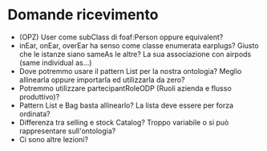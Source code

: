 # Domande ricevimento

- (OPZ) User come subClass di foaf:Person oppure equivalent?
- inEar, onEar, overEar ha senso come classe enumerata earplugs? Giusto che le istanze siano sameAs le altre? 
  La sua associazione con airpods (same individual as...)
- Dove potremmo usare il pattern List per la nostra ontologia? Meglio allinearla oppure importarla
  ed utilizzarla da zero?
- Potremmo utilizzare partecipantRoleODP (Ruoli azienda e flusso produttivo)?
- Pattern List e Bag basta allinearlo? La lista deve essere per forza ordinata?
- Differenza tra selling e stock Catalog? Troppo variabile o si può rappresentare sull'ontologia?
- Ci sono altre lezioni?
